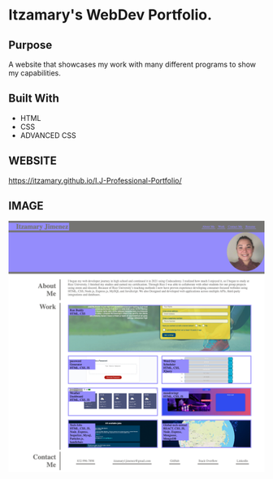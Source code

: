 # Itzamary's WebDev Portfolio.

## Purpose
A website that showcases my work with many different programs to show my capabilities.

## Built With 
* HTML
* CSS
* ADVANCED CSS

## WEBSITE
https://itzamary.github.io/I.J-Professional-Portfolio/

## IMAGE
![portfolio screenshot](assets/images/itzamaryjimenez-Professional-Portfolio.png)
